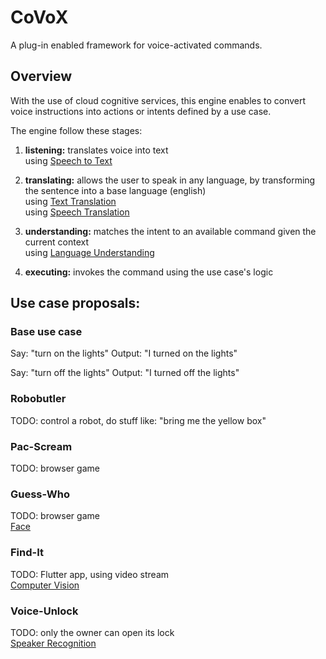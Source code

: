 # CoVoX

A plug-in enabled framework for voice-activated commands.

## Overview

With the use of cloud cognitive services, this engine enables to convert voice instructions into actions or intents defined by a use case.

The engine follow these stages:

1) **listening:** translates voice into text<br/>
  using [Speech to Text](https://azure.microsoft.com/en-us/services/cognitive-services/speech-to-text/)

2) **translating:** allows the user to speak in any language, by transforming the sentence into a base language (english)<br/>
  using [Text Translation](https://azure.microsoft.com/en-us/services/cognitive-services/translator)<br/>
  using [Speech Translation](https://azure.microsoft.com/en-us/services/cognitive-services/speech-translation/)

3) **understanding:** matches the intent to an available command given the current context<br/>
  using [Language Understanding
](https://azure.microsoft.com/en-us/services/cognitive-services/language-understanding-intelligent-service/)

4) **executing:** invokes the command using the use case's logic

## Use case proposals:

### Base use case

Say: "turn on the lights"
Output: "I turned on the lights"

Say: "turn off the lights"
Output: "I turned off the lights"

### Robobutler

TODO: control a robot, do stuff like: "bring me the yellow box"

### Pac-Scream

TODO: browser game

### Guess-Who

TODO: browser game<br/>
[Face](https://azure.microsoft.com/en-us/services/cognitive-services/face/)

### Find-It

TODO: Flutter app, using video stream<br/>
[Computer Vision](https://azure.microsoft.com/en-us/services/cognitive-services/computer-vision/)

### Voice-Unlock

TODO: only the owner can open its lock<br/>
[Speaker Recognition](https://azure.microsoft.com/en-us/services/cognitive-services/speaker-recognition/)

